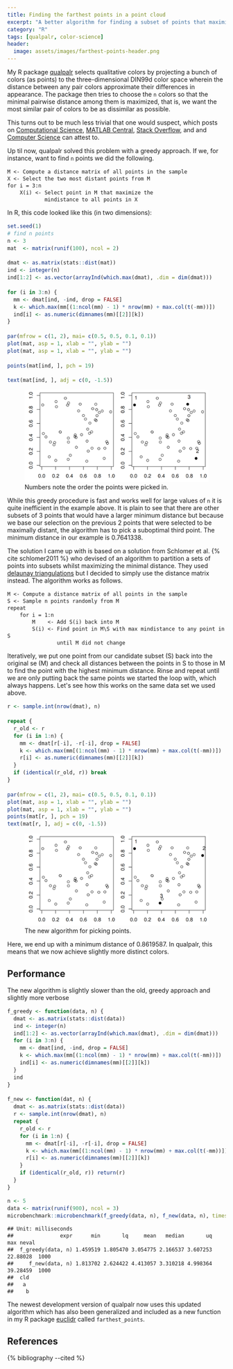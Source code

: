 ```yaml
---
title: Finding the farthest points in a point cloud
excerpt: "A better algorithm for finding a subset of points that maximize the minimal distance between them."
category: "R"
tags: [qualpalr, color-science]
header:
  image: assets/images/farthest-points-header.png
---
```


My R package [qualpalr](https://github.com/jolars/qualpalr) selects qualitative
colors by projecting a bunch of colors (as points) to the three-dimensional
DIN99d color space wherein the distance between any pair colors approximate
their differences in appearance. The package then tries to choose the `n`
colors so that the minimal pairwise distance among them is maximized, that is,
we want the most similar pair of colors to be as dissimilar as possible.

This turns out to be much less trivial that one would suspect, which posts on
[Computational Science](http://scicomp.stackexchange.com/questions/20030/selecting-most-scattered-points-from-a-set-of-points),
[MATLAB Central](https://se.mathworks.com/matlabcentral/answers/42622-how-can-i-choose-a-subset-of-k-points-the-farthest-apart), 
[Stack Overflow](http://stackoverflow.com/questions/27971223/finding-largest-minimum-distance-among-k-objects-in-n-possible-distinct-position), and
and [Computer Science](http://cs.stackexchange.com/questions/22767/choosing-a-subset-to-maximize-the-minimum-distance-between-points)
can attest to.

Up til now, qualpalr solved this problem with a greedy approach. If we, for instance,
want to find `n` points we did the following.

```
M <- Compute a distance matrix of all points in the sample
X <- Select the two most distant points from M
for i = 3:n
    X(i) <- Select point in M that maximize the
            mindistance to all points in X
```

In R, this code looked like this (in two dimensions):


```r
set.seed(1)
# find n points
n <- 3
mat  <- matrix(runif(100), ncol = 2)

dmat <- as.matrix(stats::dist(mat))
ind <- integer(n)
ind[1:2] <- as.vector(arrayInd(which.max(dmat), .dim = dim(dmat)))

for (i in 3:n) {
  mm <- dmat[ind, -ind, drop = FALSE]
  k <- which.max(mm[(1:ncol(mm) - 1) * nrow(mm) + max.col(t(-mm))])
  ind[i] <- as.numeric(dimnames(mm)[[2]][k])
}

par(mfrow = c(1, 2), mai= c(0.5, 0.5, 0.1, 0.1))
plot(mat, asp = 1, xlab = "", ylab = "")
plot(mat, asp = 1, xlab = "", ylab = "")

points(mat[ind, ], pch = 19)

text(mat[ind, ], adj = c(0, -1.5))
```

<figure class="align-center" style="max-width: 576px">
<img src="/2016-10-30-farthest-points_files/figure-html/greedy_approach-1.png" alt="Numbers note the order the points were picked in." width="576" />
<figcaption>Numbers note the order the points were picked in.</figcaption>
</figure>

While this greedy procedure is fast and works well for large values of `n`
it is quite inefficient in the example above. It is plain to see that there are
other subsets of 3 points that would have a larger minimum distance but because
we base our selection on the previous 2 points that were selected to be
maximally distant, the algorithm has to pick a suboptimal third point. The
minimum distance in our example is 0.7641338.

The solution I came up with is based on a solution from
Schlomer et al. {% cite schlomer2011 %} who devised of an algorithm to
partition a sets of points into subsets whilst maximizing the minimal distance.
They used [delaunay triangulations](https://en.wikipedia.org/wiki/Delaunay_triangulation)
but I decided to simply use the distance matrix instead. The algorithm works as
follows.

```
M <- Compute a distance matrix of all points in the sample
S <- Sample n points randomly from M
repeat
    for i = 1:n
        M    <- Add S(i) back into M
        S(i) <- Find point in M\S with max mindistance to any point in S
                until M did not change
```

Iteratively, we put one point from our candidate subset (S) back into the
original se (M) and check all distances between the points in S to those in
M to find the point with the highest minimum distance. Rinse and repeat until
we are only putting back the same points we started the loop with, which
always happens. Let's see how this works on the same data set we used above.



```r
r <- sample.int(nrow(dmat), n)

repeat {
  r_old <- r
  for (i in 1:n) {
    mm <- dmat[r[-i], -r[-i], drop = FALSE]
    k <- which.max(mm[(1:ncol(mm) - 1) * nrow(mm) + max.col(t(-mm))])
    r[i] <- as.numeric(dimnames(mm)[[2]][k])
  }
  if (identical(r_old, r)) break
}

par(mfrow = c(1, 2), mai= c(0.5, 0.5, 0.1, 0.1))
plot(mat, asp = 1, xlab = "", ylab = "")
plot(mat, asp = 1, xlab = "", ylab = "")
points(mat[r, ], pch = 19)
text(mat[r, ], adj = c(0, -1.5))
```

<figure class="align-center" style="max-width: 576px">
<img src="/2016-10-30-farthest-points_files/figure-html/new_approach-1.png" alt="The new algorithm for picking points." width="576" />
<figcaption>The new algorithm for picking points.</figcaption>
</figure>

Here, we end up with a minimum distance of 0.8619587. In
qualpalr, this means that we now achieve slightly more distinct colors.

## Performance

The new algorithm is slightly slower than the old, greedy approach and slightly
more verbose


```r
f_greedy <- function(data, n) {
  dmat <- as.matrix(stats::dist(data))
  ind <- integer(n)
  ind[1:2] <- as.vector(arrayInd(which.max(dmat), .dim = dim(dmat)))
  for (i in 3:n) {
    mm <- dmat[ind, -ind, drop = FALSE]
    k <- which.max(mm[(1:ncol(mm) - 1) * nrow(mm) + max.col(t(-mm))])
    ind[i] <- as.numeric(dimnames(mm)[[2]][k])
  }
  ind
}

f_new <- function(dat, n) {
  dmat <- as.matrix(stats::dist(data))
  r <- sample.int(nrow(dmat), n)
  repeat {
    r_old <- r
    for (i in 1:n) {
      mm <- dmat[r[-i], -r[-i], drop = FALSE]
      k <- which.max(mm[(1:ncol(mm) - 1) * nrow(mm) + max.col(t(-mm))])
      r[i] <- as.numeric(dimnames(mm)[[2]][k])
    }
    if (identical(r_old, r)) return(r)
  }
}
```


```r
n <- 5
data <- matrix(runif(900), ncol = 3)
microbenchmark::microbenchmark(f_greedy(data, n), f_new(data, n), times = 1000L)
```

```
## Unit: milliseconds
##               expr      min       lq     mean   median       uq      max neval
##  f_greedy(data, n) 1.459519 1.805470 3.054775 2.166537 3.607253 22.88028  1000
##     f_new(data, n) 1.813702 2.624422 4.413057 3.310218 4.998364 39.28459  1000
##  cld
##   a 
##    b
```

The newest development version of qualpalr now uses this updated algorithm which
has also been generalized and included as a new function in my R 
package [euclidr](https://github.com/jolars/euclidr) called `farthest_points`.

## References

{% bibliography --cited %}
